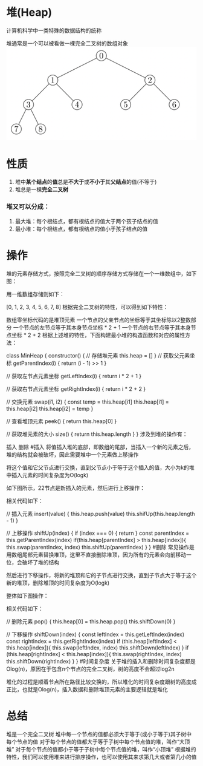 # 堆(Heap)
计算机科学中一类特殊的数据结构的统称  

堆通常是一个可以被看做一棵完全二叉树的数组对象
![](../img/heap.png)

# 性质
1. 堆中**某个结点**的**值**总是**不大于**或**不小于**其**父结点**的值(不等于)
2. 堆总是一棵**完全二叉树**
### 堆又可以分成：
1. 最大堆：每个根结点，都有根结点的值大于两个孩子结点的值
2. 最小堆：每个根结点，都有根结点的值小于孩子结点的值

# 操作
堆的元素存储方式，按照完全二叉树的顺序存储方式存储在一个一维数组中，如下图：



用一维数组存储则如下：

[0, 1, 2, 3, 4, 5, 6, 7, 8]
根据完全二叉树的特性，可以得到如下特性：

数组零坐标代码的是堆顶元素
一个节点的父亲节点的坐标等于其坐标除以2整数部分
一个节点的左节点等于其本身节点坐标 * 2 + 1
一个节点的右节点等于其本身节点坐标 * 2 + 2
根据上述堆的特性，下面构建最小堆的构造函数和对应的属性方法：

class MinHeap {
  constructor() {
    // 存储堆元素
    this.heap = []
  }
  // 获取父元素坐标
  getParentIndex(i) {
    return (i - 1) >> 1
  }

  // 获取左节点元素坐标
  getLeftIndex(i) {
    return i * 2 + 1
  }

 // 获取右节点元素坐标
  getRightIndex(i) {
    return i * 2 + 2
  }

  // 交换元素
  swap(i1, i2) {
    const temp = this.heap[i1]
    this.heap[i1] = this.heap[i2]
    this.heap[i2] = temp
  }

  // 查看堆顶元素
  peek() {
    return this.heap[0]
  }

  // 获取堆元素的大小
  size() {
    return this.heap.length
  }
}
涉及到堆的操作有：

插入
删除
#插入
将值插入堆的底部，即数组的尾部，当插入一个新的元素之后，堆的结构就会被破坏，因此需要堆中一个元素做上移操作

将这个值和它父节点进行交换，直到父节点小于等于这个插入的值，大小为k的堆中插入元素的时间复杂度为O(logk)

如下图所示，22节点是新插入的元素，然后进行上移操作：



相关代码如下：

// 插入元素
insert(value) {
  this.heap.push(value)
  this.shifUp(this.heap.length - 1)
}

// 上移操作
shiftUp(index) {
  if (index === 0) { return }
  const parentIndex = this.getParentIndex(index)
  if(this.heap[parentIndex] > this.heap[index]){
    this.swap(parentIndex, index)
    this.shiftUp(parentIndex)
  }
}
#删除
常见操作是用数组尾部元素替换堆顶，这里不直接删除堆顶，因为所有的元素会向前移动一位，会破坏了堆的结构

然后进行下移操作，将新的堆顶和它的子节点进行交换，直到子节点大于等于这个新的堆顶，删除堆顶的时间复杂度为O(logk)

整体如下图操作：



相关代码如下：

// 删除元素
pop() {
  this.heap[0] = this.heap.pop()
  this.shiftDown(0)
}

// 下移操作
shiftDown(index) {
  const leftIndex = this.getLeftIndex(index)
  const rightIndex = this.getRightIndex(index)
  if (this.heap[leftIndex] < this.heap[index]){
    this.swap(leftIndex, index)
    this.shiftDown(leftIndex)
  }
  if (this.heap[rightIndex] < this.heap[index]){
    this.swap(rightIndex, index)
    this.shiftDown(rightIndex)
  }
}
#时间复杂度
关于堆的插入和删除时间复杂度都是Olog(n)，原因在于包含n个节点的完全二叉树，树的高度不会超过log2n

堆化的过程是顺着节点所在路径比较交换的，所以堆化的时间复杂度跟树的高度成正比，也就是Olog(n)，插入数据和删除堆顶元素的主要逻辑就是堆化

# 总结
堆是一个完全二叉树
堆中每一个节点的值都必须大于等于(或小于等于)其子树中每个节点的值
对于每个节点的值都大于等于子树中每个节点值的堆，叫作“大顶堆”
对于每个节点的值都小于等于子树中每个节点值的堆，叫作“小顶堆”
根据堆的特性，我们可以使用堆来进行排序操作，也可以使用其来求第几大或者第几小的值
#